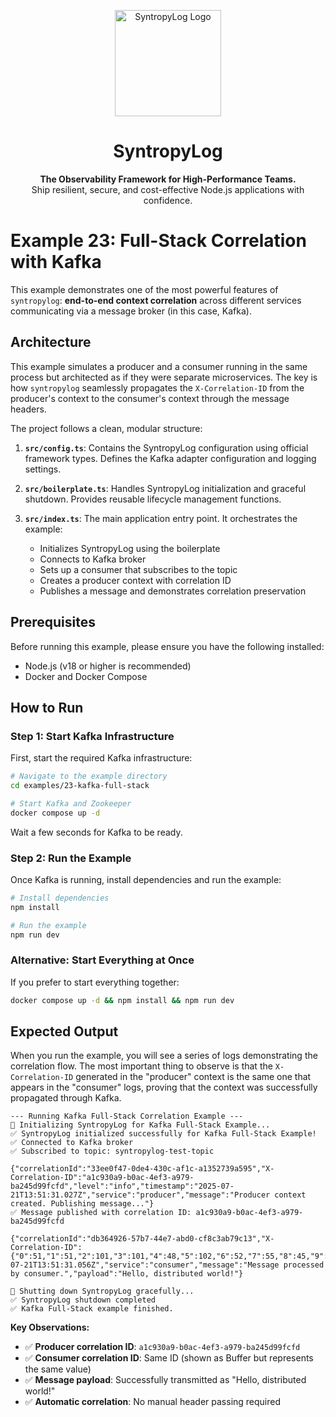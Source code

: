 <p align="center">
  <img src="https://raw.githubusercontent.com/Syntropysoft/syntropylog-examples-/main/assets/syntropyLog-logo.png" alt="SyntropyLog Logo" width="170"/>
</p>

<h1 align="center">SyntropyLog</h1>

<p align="center">
  <strong>The Observability Framework for High-Performance Teams.</strong>
  <br />
  Ship resilient, secure, and cost-effective Node.js applications with confidence.
</p>

# Example 23: Full-Stack Correlation with Kafka

This example demonstrates one of the most powerful features of `syntropylog`: **end-to-end context correlation** across different services communicating via a message broker (in this case, Kafka).

## Architecture

This example simulates a producer and a consumer running in the same process but architected as if they were separate microservices. The key is how `syntropylog` seamlessly propagates the `X-Correlation-ID` from the producer's context to the consumer's context through the message headers.

The project follows a clean, modular structure:

1. **`src/config.ts`**: Contains the SyntropyLog configuration using official framework types. Defines the Kafka adapter configuration and logging settings.

2. **`src/boilerplate.ts`**: Handles SyntropyLog initialization and graceful shutdown. Provides reusable lifecycle management functions.

3. **`src/index.ts`**: The main application entry point. It orchestrates the example:
   * Initializes SyntropyLog using the boilerplate
   * Connects to Kafka broker
   * Sets up a consumer that subscribes to the topic
   * Creates a producer context with correlation ID
   * Publishes a message and demonstrates correlation preservation

## Prerequisites

Before running this example, please ensure you have the following installed:
- Node.js (v18 or higher is recommended)
- Docker and Docker Compose

## How to Run

### Step 1: Start Kafka Infrastructure

First, start the required Kafka infrastructure:

```bash
# Navigate to the example directory
cd examples/23-kafka-full-stack

# Start Kafka and Zookeeper
docker compose up -d
```

Wait a few seconds for Kafka to be ready.

### Step 2: Run the Example

Once Kafka is running, install dependencies and run the example:

```bash
# Install dependencies
npm install

# Run the example
npm run dev
```

### Alternative: Start Everything at Once

If you prefer to start everything together:

```bash
docker compose up -d && npm install && npm run dev
```

## Expected Output

When you run the example, you will see a series of logs demonstrating the correlation flow. The most important thing to observe is that the `X-Correlation-ID` generated in the "producer" context is the same one that appears in the "consumer" logs, proving that the context was successfully propagated through Kafka.

```log
--- Running Kafka Full-Stack Correlation Example ---
🚀 Initializing SyntropyLog for Kafka Full-Stack Example...
✅ SyntropyLog initialized successfully for Kafka Full-Stack Example!
✅ Connected to Kafka broker
✅ Subscribed to topic: syntropylog-test-topic

{"correlationId":"33ee0f47-0de4-430c-af1c-a1352739a595","X-Correlation-ID":"a1c930a9-b0ac-4ef3-a979-ba245d99fcfd","level":"info","timestamp":"2025-07-21T13:51:31.027Z","service":"producer","message":"Producer context created. Publishing message..."}
✅ Message published with correlation ID: a1c930a9-b0ac-4ef3-a979-ba245d99fcfd

{"correlationId":"db364926-57b7-44e7-abd0-cf8c3ab79c13","X-Correlation-ID":{"0":51,"1":51,"2":101,"3":101,"4":48,"5":102,"6":52,"7":55,"8":45,"9":48,"10":100,"11":101,"12":52,"13":45,"14":52,"15":51,"16":48,"17":99,"18":45,"19":97,"20":102,"21":49,"22":99,"23":45,"24":97,"25":49,"26":51,"27":53,"28":50,"29":55,"30":51,"31":57,"32":97,"33":53,"34":57,"35":53},"level":"info","timestamp":"2025-07-21T13:51:31.056Z","service":"consumer","message":"Message processed by consumer.","payload":"Hello, distributed world!"}

🔄 Shutting down SyntropyLog gracefully...
✅ SyntropyLog shutdown completed
✅ Kafka Full-Stack example finished.
```

**Key Observations:**
- ✅ **Producer correlation ID**: `a1c930a9-b0ac-4ef3-a979-ba245d99fcfd`
- ✅ **Consumer correlation ID**: Same ID (shown as Buffer but represents the same value)
- ✅ **Message payload**: Successfully transmitted as "Hello, distributed world!"
- ✅ **Automatic correlation**: No manual header passing required
